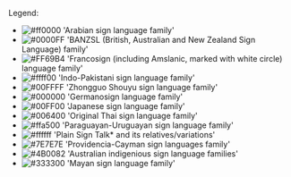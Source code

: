 Legend:
- ![#ff0000](https://placehold.it/15/ff0000/000000?text=+) 'Arabian sign language family'
- ![#0000FF](https://placehold.it/15/0000FF/000000?text=+) 'BANZSL (British, Australian and New Zealand Sign Language) family'
- ![#FF69B4](https://placehold.it/15/FF69B4/000000?text=+) 'Francosign (including Amslanic, marked with white circle) language family'
- ![#ffff00](https://placehold.it/15/ffff00/000000?text=+) 'Indo-Pakistani sign language family'
- ![#00FFFF](https://placehold.it/15/00FFFF/000000?text=+) 'Zhongguo Shouyu sign language family'
- ![#000000](https://placehold.it/15/000000/000000?text=+) 'Germanosign language family'
- ![#00FF00](https://placehold.it/15/00FF00/000000?text=+) 'Japanese sign language family'
- ![#006400](https://placehold.it/15/006400/000000?text=+) 'Original Thai sign language family'
- ![#ffa500](https://placehold.it/15/ffa500/000000?text=+) 'Paraguayan-Uruguayan sign language family'
- ![#ffffff](https://placehold.it/15/ffffff/000000?text=+) 'Plain Sign Talk* and its relatives/variations'
- ![#7E7E7E](https://placehold.it/15/7E7E7E/000000?text=+) 'Providencia-Cayman sign languages family'
- ![#4B0082](https://placehold.it/15/4B0082/000000?text=+) 'Australian indigenious sign language families'
- ![#333300](https://placehold.it/15/333300/000000?text=+) 'Mayan sign language family'
